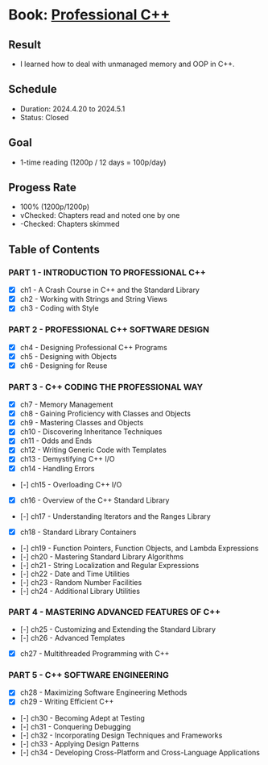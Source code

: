 # Book: [Professional C++](https://www.amazon.com/Professional-C-Marc-Gregoire/dp/1119695406)

## Result
- I learned how to deal with unmanaged memory and OOP in C++.

## Schedule
- Duration: 2024.4.20 to 2024.5.1
- Status: Closed
  
## Goal
- 1-time reading (1200p / 12 days = 100p/day)

## Progess Rate
- 100% (1200p/1200p)
- vChecked: Chapters read and noted one by one 
- -Checked: Chapters skimmed

## Table of Contents

### PART 1 - INTRODUCTION TO PROFESSIONAL C++
- [x] ch1 - A Crash Course in C++ and the Standard Library
- [x] ch2 - Working with Strings and String Views
- [x] ch3 - Coding with Style
### PART 2 - PROFESSIONAL C++ SOFTWARE DESIGN 
- [x] ch4 - Designing Professional C++ Programs
- [x] ch5 - Designing with Objects
- [x] ch6 - Designing for Reuse
### PART 3 - C++ CODING THE PROFESSIONAL WAY
- [x] ch7 - Memory Management
- [x] ch8 - Gaining Proficiency with Classes and Objects
- [x] ch9 - Mastering Classes and Objects
- [x] ch10 - Discovering Inheritance Techniques
- [x] ch11 - Odds and Ends
- [x] ch12 - Writing Generic Code with Templates
- [x] ch13 - Demystifying C++ I/O
- [x] ch14 - Handling Errors
- [-] ch15 - Overloading C++ I/O
- [x] ch16 - Overview of the C++ Standard Library
- [-] ch17 - Understanding Iterators and the Ranges Library
- [x] ch18 - Standard Library Containers
- [-] ch19 - Function Pointers, Function Objects, and Lambda Expressions
- [-] ch20 - Mastering Standard Library Algorithms
- [-] ch21 - String Localization and Regular Expressions
- [-] ch22 - Date and Time Utilities
- [-] ch23 - Random Number Facilities
- [-] ch24 - Additional Library Utilities
### PART 4 - MASTERING ADVANCED FEATURES OF C++
- [-] ch25 - Customizing and Extending the Standard Library
- [-] ch26 - Advanced Templates
- [x] ch27 - Multithreaded Programming with C++
### PART 5 - C++ SOFTWARE ENGINEERING
- [x] ch28 - Maximizing Software Engineering Methods
- [x] ch29 - Writing Efficient C++
- [-] ch30 - Becoming Adept at Testing
- [-] ch31 - Conquering Debugging
- [-] ch32 - Incorporating Design Techniques and Frameworks
- [-] ch33 - Applying Design Patterns
- [-] ch34 - Developing Cross-Platform and Cross-Language Applications
